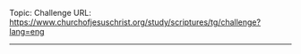 Topic: Challenge
URL: https://www.churchofjesuschrist.org/study/scriptures/tg/challenge?lang=eng

---

